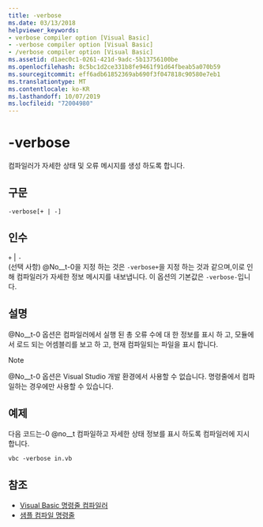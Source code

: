 ```yaml
---
title: -verbose
ms.date: 03/13/2018
helpviewer_keywords:
- verbose compiler option [Visual Basic]
- -verbose compiler option [Visual Basic]
- /verbose compiler option [Visual Basic]
ms.assetid: d1aec0c1-0261-421d-9adc-5b13756100be
ms.openlocfilehash: 8c5bc1d2ce331b8fe9461f91d64fbeab5a070b59
ms.sourcegitcommit: eff6adb61852369ab690f3f047818c90580e7eb1
ms.translationtype: MT
ms.contentlocale: ko-KR
ms.lasthandoff: 10/07/2019
ms.locfileid: "72004980"
---
```

# <a name="-verbose"></a>-verbose
컴파일러가 자세한 상태 및 오류 메시지를 생성 하도록 합니다.  
  
## <a name="syntax"></a>구문  
  
```console  
-verbose[+ | -]  
```  
  
## <a name="arguments"></a>인수  
 `+` &#124; `-`  
 (선택 사항) @No__t-0을 지정 하는 것은 `-verbose+`을 지정 하는 것과 같으며,이로 인해 컴파일러가 자세한 정보 메시지를 내보냅니다. 이 옵션의 기본값은 `-verbose-`입니다.  
  
## <a name="remarks"></a>설명  
 @No__t-0 옵션은 컴파일러에서 실행 된 총 오류 수에 대 한 정보를 표시 하 고, 모듈에서 로드 되는 어셈블리를 보고 하 고, 현재 컴파일되는 파일을 표시 합니다.  
  
> [!NOTE]
> @No__t-0 옵션은 Visual Studio 개발 환경에서 사용할 수 없습니다. 명령줄에서 컴파일하는 경우에만 사용할 수 있습니다.  
  
## <a name="example"></a>예제  
 다음 코드는-0 @no__t 컴파일하고 자세한 상태 정보를 표시 하도록 컴파일러에 지시 합니다.  
  
```console  
vbc -verbose in.vb  
```  
  
## <a name="see-also"></a>참조

- [Visual Basic 명령줄 컴파일러](../../../visual-basic/reference/command-line-compiler/index.md)
- [샘플 컴파일 명령줄](../../../visual-basic/reference/command-line-compiler/sample-compilation-command-lines.md)

